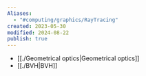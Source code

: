 ```yaml
---
Aliases:
  - "#computing/graphics/RayTracing"
created: 2023-05-30
modified: 2024-08-22
publish: true
---
```

- [[./Geometrical optics|Geometrical optics]]
- [[./BVH|BVH]]